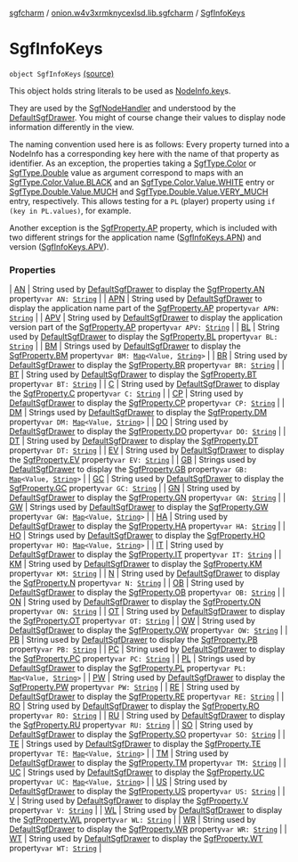 [sgfcharm](../../index.md) / [onion.w4v3xrmknycexlsd.lib.sgfcharm](../index.md) / [SgfInfoKeys](./index.md)

# SgfInfoKeys

`object SgfInfoKeys` [(source)](https://github.com/w4v3/sgfcharm/tree/master/sgfcharm/src/main/java/onion/w4v3xrmknycexlsd/lib/sgfcharm/SgfInfoKeys.kt#L43)

This object holds string literals to be used as [NodeInfo.key](../../onion.w4v3xrmknycexlsd.lib.sgfcharm.handle/-node-info/key.md)s.

They are used by the [SgfNodeHandler](../../onion.w4v3xrmknycexlsd.lib.sgfcharm.handle/-sgf-node-handler/index.md) and understood by the [DefaultSgfDrawer](../../onion.w4v3xrmknycexlsd.lib.sgfcharm.view/-default-sgf-drawer/index.md). You might of course
change their values to display node information differently in the view.

The naming convention used here is as follows: Every property turned into a NodeInfo has a corresponding
key here with the name of that property as identifier. As an exception, the properties taking
a [SgfType.Color](../../onion.w4v3xrmknycexlsd.lib.sgfcharm.parse/-sgf-type/-color/index.md) or [SgfType.Double](../../onion.w4v3xrmknycexlsd.lib.sgfcharm.parse/-sgf-type/-double/index.md) value as argument correspond to maps with an
[SgfType.Color.Value.BLACK](../../onion.w4v3xrmknycexlsd.lib.sgfcharm.parse/-sgf-type/-color/-value/-b-l-a-c-k.md) and an [SgfType.Color.Value.WHITE](../../onion.w4v3xrmknycexlsd.lib.sgfcharm.parse/-sgf-type/-color/-value/-w-h-i-t-e.md) entry or [SgfType.Double.Value.MUCH](../../onion.w4v3xrmknycexlsd.lib.sgfcharm.parse/-sgf-type/-double/-value/-m-u-c-h.md)
and [SgfType.Double.Value.VERY_MUCH](../../onion.w4v3xrmknycexlsd.lib.sgfcharm.parse/-sgf-type/-double/-value/-v-e-r-y_-m-u-c-h.md) entry, respectively. This allows testing for a `PL` (player) property
using `if (key in PL.values)`, for example.

Another exception is the [SgfProperty.AP](../../onion.w4v3xrmknycexlsd.lib.sgfcharm.parse/-sgf-property/-a-p/index.md) property, which is included with two different strings
for the application name ([SgfInfoKeys.APN](-a-p-n.md)) and version ([SgfInfoKeys.APV](-a-p-v.md)).

### Properties

| [AN](-a-n.md) | String used by [DefaultSgfDrawer](../../onion.w4v3xrmknycexlsd.lib.sgfcharm.view/-default-sgf-drawer/index.md) to display the [SgfProperty.AN](../../onion.w4v3xrmknycexlsd.lib.sgfcharm.parse/-sgf-property/-a-n/index.md) property`var AN: `[`String`](https://kotlinlang.org/api/latest/jvm/stdlib/kotlin/-string/index.html) |
| [APN](-a-p-n.md) | String used by [DefaultSgfDrawer](../../onion.w4v3xrmknycexlsd.lib.sgfcharm.view/-default-sgf-drawer/index.md) to display the application name part of the [SgfProperty.AP](../../onion.w4v3xrmknycexlsd.lib.sgfcharm.parse/-sgf-property/-a-p/index.md) property`var APN: `[`String`](https://kotlinlang.org/api/latest/jvm/stdlib/kotlin/-string/index.html) |
| [APV](-a-p-v.md) | String used by [DefaultSgfDrawer](../../onion.w4v3xrmknycexlsd.lib.sgfcharm.view/-default-sgf-drawer/index.md) to display the application version part of the [SgfProperty.AP](../../onion.w4v3xrmknycexlsd.lib.sgfcharm.parse/-sgf-property/-a-p/index.md) property`var APV: `[`String`](https://kotlinlang.org/api/latest/jvm/stdlib/kotlin/-string/index.html) |
| [BL](-b-l.md) | String used by [DefaultSgfDrawer](../../onion.w4v3xrmknycexlsd.lib.sgfcharm.view/-default-sgf-drawer/index.md) to display the [SgfProperty.BL](../../onion.w4v3xrmknycexlsd.lib.sgfcharm.parse/-sgf-property/-b-l/index.md) property`var BL: `[`String`](https://kotlinlang.org/api/latest/jvm/stdlib/kotlin/-string/index.html) |
| [BM](-b-m.md) | Strings used by [DefaultSgfDrawer](../../onion.w4v3xrmknycexlsd.lib.sgfcharm.view/-default-sgf-drawer/index.md) to display the [SgfProperty.BM](../../onion.w4v3xrmknycexlsd.lib.sgfcharm.parse/-sgf-property/-b-m/index.md) property`var BM: `[`Map`](https://kotlinlang.org/api/latest/jvm/stdlib/kotlin.collections/-map/index.html)`<Value, `[`String`](https://kotlinlang.org/api/latest/jvm/stdlib/kotlin/-string/index.html)`>` |
| [BR](-b-r.md) | String used by [DefaultSgfDrawer](../../onion.w4v3xrmknycexlsd.lib.sgfcharm.view/-default-sgf-drawer/index.md) to display the [SgfProperty.BR](../../onion.w4v3xrmknycexlsd.lib.sgfcharm.parse/-sgf-property/-b-r/index.md) property`var BR: `[`String`](https://kotlinlang.org/api/latest/jvm/stdlib/kotlin/-string/index.html) |
| [BT](-b-t.md) | String used by [DefaultSgfDrawer](../../onion.w4v3xrmknycexlsd.lib.sgfcharm.view/-default-sgf-drawer/index.md) to display the [SgfProperty.BT](../../onion.w4v3xrmknycexlsd.lib.sgfcharm.parse/-sgf-property/-b-t/index.md) property`var BT: `[`String`](https://kotlinlang.org/api/latest/jvm/stdlib/kotlin/-string/index.html) |
| [C](-c.md) | String used by [DefaultSgfDrawer](../../onion.w4v3xrmknycexlsd.lib.sgfcharm.view/-default-sgf-drawer/index.md) to display the [SgfProperty.C](../../onion.w4v3xrmknycexlsd.lib.sgfcharm.parse/-sgf-property/-c/index.md) property`var C: `[`String`](https://kotlinlang.org/api/latest/jvm/stdlib/kotlin/-string/index.html) |
| [CP](-c-p.md) | String used by [DefaultSgfDrawer](../../onion.w4v3xrmknycexlsd.lib.sgfcharm.view/-default-sgf-drawer/index.md) to display the [SgfProperty.CP](../../onion.w4v3xrmknycexlsd.lib.sgfcharm.parse/-sgf-property/-c-p/index.md) property`var CP: `[`String`](https://kotlinlang.org/api/latest/jvm/stdlib/kotlin/-string/index.html) |
| [DM](-d-m.md) | Strings used by [DefaultSgfDrawer](../../onion.w4v3xrmknycexlsd.lib.sgfcharm.view/-default-sgf-drawer/index.md) to display the [SgfProperty.DM](../../onion.w4v3xrmknycexlsd.lib.sgfcharm.parse/-sgf-property/-d-m/index.md) property`var DM: `[`Map`](https://kotlinlang.org/api/latest/jvm/stdlib/kotlin.collections/-map/index.html)`<Value, `[`String`](https://kotlinlang.org/api/latest/jvm/stdlib/kotlin/-string/index.html)`>` |
| [DO](-d-o.md) | String used by [DefaultSgfDrawer](../../onion.w4v3xrmknycexlsd.lib.sgfcharm.view/-default-sgf-drawer/index.md) to display the [SgfProperty.DO](../../onion.w4v3xrmknycexlsd.lib.sgfcharm.parse/-sgf-property/-d-o.md) property`var DO: `[`String`](https://kotlinlang.org/api/latest/jvm/stdlib/kotlin/-string/index.html) |
| [DT](-d-t.md) | String used by [DefaultSgfDrawer](../../onion.w4v3xrmknycexlsd.lib.sgfcharm.view/-default-sgf-drawer/index.md) to display the [SgfProperty.DT](../../onion.w4v3xrmknycexlsd.lib.sgfcharm.parse/-sgf-property/-d-t/index.md) property`var DT: `[`String`](https://kotlinlang.org/api/latest/jvm/stdlib/kotlin/-string/index.html) |
| [EV](-e-v.md) | String used by [DefaultSgfDrawer](../../onion.w4v3xrmknycexlsd.lib.sgfcharm.view/-default-sgf-drawer/index.md) to display the [SgfProperty.EV](../../onion.w4v3xrmknycexlsd.lib.sgfcharm.parse/-sgf-property/-e-v/index.md) property`var EV: `[`String`](https://kotlinlang.org/api/latest/jvm/stdlib/kotlin/-string/index.html) |
| [GB](-g-b.md) | Strings used by [DefaultSgfDrawer](../../onion.w4v3xrmknycexlsd.lib.sgfcharm.view/-default-sgf-drawer/index.md) to display the [SgfProperty.GB](../../onion.w4v3xrmknycexlsd.lib.sgfcharm.parse/-sgf-property/-g-b/index.md) property`var GB: `[`Map`](https://kotlinlang.org/api/latest/jvm/stdlib/kotlin.collections/-map/index.html)`<Value, `[`String`](https://kotlinlang.org/api/latest/jvm/stdlib/kotlin/-string/index.html)`>` |
| [GC](-g-c.md) | String used by [DefaultSgfDrawer](../../onion.w4v3xrmknycexlsd.lib.sgfcharm.view/-default-sgf-drawer/index.md) to display the [SgfProperty.GC](../../onion.w4v3xrmknycexlsd.lib.sgfcharm.parse/-sgf-property/-g-c/index.md) property`var GC: `[`String`](https://kotlinlang.org/api/latest/jvm/stdlib/kotlin/-string/index.html) |
| [GN](-g-n.md) | String used by [DefaultSgfDrawer](../../onion.w4v3xrmknycexlsd.lib.sgfcharm.view/-default-sgf-drawer/index.md) to display the [SgfProperty.GN](../../onion.w4v3xrmknycexlsd.lib.sgfcharm.parse/-sgf-property/-g-n/index.md) property`var GN: `[`String`](https://kotlinlang.org/api/latest/jvm/stdlib/kotlin/-string/index.html) |
| [GW](-g-w.md) | Strings used by [DefaultSgfDrawer](../../onion.w4v3xrmknycexlsd.lib.sgfcharm.view/-default-sgf-drawer/index.md) to display the [SgfProperty.GW](../../onion.w4v3xrmknycexlsd.lib.sgfcharm.parse/-sgf-property/-g-w/index.md) property`var GW: `[`Map`](https://kotlinlang.org/api/latest/jvm/stdlib/kotlin.collections/-map/index.html)`<Value, `[`String`](https://kotlinlang.org/api/latest/jvm/stdlib/kotlin/-string/index.html)`>` |
| [HA](-h-a.md) | String used by [DefaultSgfDrawer](../../onion.w4v3xrmknycexlsd.lib.sgfcharm.view/-default-sgf-drawer/index.md) to display the [SgfProperty.HA](../../onion.w4v3xrmknycexlsd.lib.sgfcharm.parse/-sgf-property/-h-a/index.md) property`var HA: `[`String`](https://kotlinlang.org/api/latest/jvm/stdlib/kotlin/-string/index.html) |
| [HO](-h-o.md) | Strings used by [DefaultSgfDrawer](../../onion.w4v3xrmknycexlsd.lib.sgfcharm.view/-default-sgf-drawer/index.md) to display the [SgfProperty.HO](../../onion.w4v3xrmknycexlsd.lib.sgfcharm.parse/-sgf-property/-h-o/index.md) property`var HO: `[`Map`](https://kotlinlang.org/api/latest/jvm/stdlib/kotlin.collections/-map/index.html)`<Value, `[`String`](https://kotlinlang.org/api/latest/jvm/stdlib/kotlin/-string/index.html)`>` |
| [IT](-i-t.md) | String used by [DefaultSgfDrawer](../../onion.w4v3xrmknycexlsd.lib.sgfcharm.view/-default-sgf-drawer/index.md) to display the [SgfProperty.IT](../../onion.w4v3xrmknycexlsd.lib.sgfcharm.parse/-sgf-property/-i-t.md) property`var IT: `[`String`](https://kotlinlang.org/api/latest/jvm/stdlib/kotlin/-string/index.html) |
| [KM](-k-m.md) | String used by [DefaultSgfDrawer](../../onion.w4v3xrmknycexlsd.lib.sgfcharm.view/-default-sgf-drawer/index.md) to display the [SgfProperty.KM](../../onion.w4v3xrmknycexlsd.lib.sgfcharm.parse/-sgf-property/-k-m/index.md) property`var KM: `[`String`](https://kotlinlang.org/api/latest/jvm/stdlib/kotlin/-string/index.html) |
| [N](-n.md) | String used by [DefaultSgfDrawer](../../onion.w4v3xrmknycexlsd.lib.sgfcharm.view/-default-sgf-drawer/index.md) to display the [SgfProperty.N](../../onion.w4v3xrmknycexlsd.lib.sgfcharm.parse/-sgf-property/-n/index.md) property`var N: `[`String`](https://kotlinlang.org/api/latest/jvm/stdlib/kotlin/-string/index.html) |
| [OB](-o-b.md) | String used by [DefaultSgfDrawer](../../onion.w4v3xrmknycexlsd.lib.sgfcharm.view/-default-sgf-drawer/index.md) to display the [SgfProperty.OB](../../onion.w4v3xrmknycexlsd.lib.sgfcharm.parse/-sgf-property/-o-b/index.md) property`var OB: `[`String`](https://kotlinlang.org/api/latest/jvm/stdlib/kotlin/-string/index.html) |
| [ON](-o-n.md) | String used by [DefaultSgfDrawer](../../onion.w4v3xrmknycexlsd.lib.sgfcharm.view/-default-sgf-drawer/index.md) to display the [SgfProperty.ON](../../onion.w4v3xrmknycexlsd.lib.sgfcharm.parse/-sgf-property/-o-n/index.md) property`var ON: `[`String`](https://kotlinlang.org/api/latest/jvm/stdlib/kotlin/-string/index.html) |
| [OT](-o-t.md) | String used by [DefaultSgfDrawer](../../onion.w4v3xrmknycexlsd.lib.sgfcharm.view/-default-sgf-drawer/index.md) to display the [SgfProperty.OT](../../onion.w4v3xrmknycexlsd.lib.sgfcharm.parse/-sgf-property/-o-t/index.md) property`var OT: `[`String`](https://kotlinlang.org/api/latest/jvm/stdlib/kotlin/-string/index.html) |
| [OW](-o-w.md) | String used by [DefaultSgfDrawer](../../onion.w4v3xrmknycexlsd.lib.sgfcharm.view/-default-sgf-drawer/index.md) to display the [SgfProperty.OW](../../onion.w4v3xrmknycexlsd.lib.sgfcharm.parse/-sgf-property/-o-w/index.md) property`var OW: `[`String`](https://kotlinlang.org/api/latest/jvm/stdlib/kotlin/-string/index.html) |
| [PB](-p-b.md) | String used by [DefaultSgfDrawer](../../onion.w4v3xrmknycexlsd.lib.sgfcharm.view/-default-sgf-drawer/index.md) to display the [SgfProperty.PB](../../onion.w4v3xrmknycexlsd.lib.sgfcharm.parse/-sgf-property/-p-b/index.md) property`var PB: `[`String`](https://kotlinlang.org/api/latest/jvm/stdlib/kotlin/-string/index.html) |
| [PC](-p-c.md) | String used by [DefaultSgfDrawer](../../onion.w4v3xrmknycexlsd.lib.sgfcharm.view/-default-sgf-drawer/index.md) to display the [SgfProperty.PC](../../onion.w4v3xrmknycexlsd.lib.sgfcharm.parse/-sgf-property/-p-c/index.md) property`var PC: `[`String`](https://kotlinlang.org/api/latest/jvm/stdlib/kotlin/-string/index.html) |
| [PL](-p-l.md) | Strings used by [DefaultSgfDrawer](../../onion.w4v3xrmknycexlsd.lib.sgfcharm.view/-default-sgf-drawer/index.md) to display the [SgfProperty.PL](../../onion.w4v3xrmknycexlsd.lib.sgfcharm.parse/-sgf-property/-p-l/index.md) property`var PL: `[`Map`](https://kotlinlang.org/api/latest/jvm/stdlib/kotlin.collections/-map/index.html)`<Value, `[`String`](https://kotlinlang.org/api/latest/jvm/stdlib/kotlin/-string/index.html)`>` |
| [PW](-p-w.md) | String used by [DefaultSgfDrawer](../../onion.w4v3xrmknycexlsd.lib.sgfcharm.view/-default-sgf-drawer/index.md) to display the [SgfProperty.PW](../../onion.w4v3xrmknycexlsd.lib.sgfcharm.parse/-sgf-property/-p-w/index.md) property`var PW: `[`String`](https://kotlinlang.org/api/latest/jvm/stdlib/kotlin/-string/index.html) |
| [RE](-r-e.md) | String used by [DefaultSgfDrawer](../../onion.w4v3xrmknycexlsd.lib.sgfcharm.view/-default-sgf-drawer/index.md) to display the [SgfProperty.RE](../../onion.w4v3xrmknycexlsd.lib.sgfcharm.parse/-sgf-property/-r-e/index.md) property`var RE: `[`String`](https://kotlinlang.org/api/latest/jvm/stdlib/kotlin/-string/index.html) |
| [RO](-r-o.md) | String used by [DefaultSgfDrawer](../../onion.w4v3xrmknycexlsd.lib.sgfcharm.view/-default-sgf-drawer/index.md) to display the [SgfProperty.RO](../../onion.w4v3xrmknycexlsd.lib.sgfcharm.parse/-sgf-property/-r-o/index.md) property`var RO: `[`String`](https://kotlinlang.org/api/latest/jvm/stdlib/kotlin/-string/index.html) |
| [RU](-r-u.md) | String used by [DefaultSgfDrawer](../../onion.w4v3xrmknycexlsd.lib.sgfcharm.view/-default-sgf-drawer/index.md) to display the [SgfProperty.RU](../../onion.w4v3xrmknycexlsd.lib.sgfcharm.parse/-sgf-property/-r-u/index.md) property`var RU: `[`String`](https://kotlinlang.org/api/latest/jvm/stdlib/kotlin/-string/index.html) |
| [SO](-s-o.md) | String used by [DefaultSgfDrawer](../../onion.w4v3xrmknycexlsd.lib.sgfcharm.view/-default-sgf-drawer/index.md) to display the [SgfProperty.SO](../../onion.w4v3xrmknycexlsd.lib.sgfcharm.parse/-sgf-property/-s-o/index.md) property`var SO: `[`String`](https://kotlinlang.org/api/latest/jvm/stdlib/kotlin/-string/index.html) |
| [TE](-t-e.md) | Strings used by [DefaultSgfDrawer](../../onion.w4v3xrmknycexlsd.lib.sgfcharm.view/-default-sgf-drawer/index.md) to display the [SgfProperty.TE](../../onion.w4v3xrmknycexlsd.lib.sgfcharm.parse/-sgf-property/-t-e/index.md) property`var TE: `[`Map`](https://kotlinlang.org/api/latest/jvm/stdlib/kotlin.collections/-map/index.html)`<Value, `[`String`](https://kotlinlang.org/api/latest/jvm/stdlib/kotlin/-string/index.html)`>` |
| [TM](-t-m.md) | String used by [DefaultSgfDrawer](../../onion.w4v3xrmknycexlsd.lib.sgfcharm.view/-default-sgf-drawer/index.md) to display the [SgfProperty.TM](../../onion.w4v3xrmknycexlsd.lib.sgfcharm.parse/-sgf-property/-t-m/index.md) property`var TM: `[`String`](https://kotlinlang.org/api/latest/jvm/stdlib/kotlin/-string/index.html) |
| [UC](-u-c.md) | Strings used by [DefaultSgfDrawer](../../onion.w4v3xrmknycexlsd.lib.sgfcharm.view/-default-sgf-drawer/index.md) to display the [SgfProperty.UC](../../onion.w4v3xrmknycexlsd.lib.sgfcharm.parse/-sgf-property/-u-c/index.md) property`var UC: `[`Map`](https://kotlinlang.org/api/latest/jvm/stdlib/kotlin.collections/-map/index.html)`<Value, `[`String`](https://kotlinlang.org/api/latest/jvm/stdlib/kotlin/-string/index.html)`>` |
| [US](-u-s.md) | String used by [DefaultSgfDrawer](../../onion.w4v3xrmknycexlsd.lib.sgfcharm.view/-default-sgf-drawer/index.md) to display the [SgfProperty.US](../../onion.w4v3xrmknycexlsd.lib.sgfcharm.parse/-sgf-property/-u-s/index.md) property`var US: `[`String`](https://kotlinlang.org/api/latest/jvm/stdlib/kotlin/-string/index.html) |
| [V](-v.md) | String used by [DefaultSgfDrawer](../../onion.w4v3xrmknycexlsd.lib.sgfcharm.view/-default-sgf-drawer/index.md) to display the [SgfProperty.V](../../onion.w4v3xrmknycexlsd.lib.sgfcharm.parse/-sgf-property/-v/index.md) property`var V: `[`String`](https://kotlinlang.org/api/latest/jvm/stdlib/kotlin/-string/index.html) |
| [WL](-w-l.md) | String used by [DefaultSgfDrawer](../../onion.w4v3xrmknycexlsd.lib.sgfcharm.view/-default-sgf-drawer/index.md) to display the [SgfProperty.WL](../../onion.w4v3xrmknycexlsd.lib.sgfcharm.parse/-sgf-property/-w-l/index.md) property`var WL: `[`String`](https://kotlinlang.org/api/latest/jvm/stdlib/kotlin/-string/index.html) |
| [WR](-w-r.md) | String used by [DefaultSgfDrawer](../../onion.w4v3xrmknycexlsd.lib.sgfcharm.view/-default-sgf-drawer/index.md) to display the [SgfProperty.WR](../../onion.w4v3xrmknycexlsd.lib.sgfcharm.parse/-sgf-property/-w-r/index.md) property`var WR: `[`String`](https://kotlinlang.org/api/latest/jvm/stdlib/kotlin/-string/index.html) |
| [WT](-w-t.md) | String used by [DefaultSgfDrawer](../../onion.w4v3xrmknycexlsd.lib.sgfcharm.view/-default-sgf-drawer/index.md) to display the [SgfProperty.WT](../../onion.w4v3xrmknycexlsd.lib.sgfcharm.parse/-sgf-property/-w-t/index.md) property`var WT: `[`String`](https://kotlinlang.org/api/latest/jvm/stdlib/kotlin/-string/index.html) |

